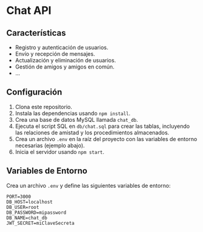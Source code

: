 # Chat API 

## Características

- Registro y autenticación de usuarios.
- Envío y recepción de mensajes.
- Actualización y eliminación de usuarios.
- Gestión de amigos y amigos en común.
- ...

## Configuración

1. Clona este repositorio.
2. Instala las dependencias usando `npm install`.
3. Crea una base de datos MySQL llamada `chat_db`.
4. Ejecuta el script SQL en `db/chat.sql` para crear las tablas, incluyendo las relaciones de amistad y los procedimientos almacenados.
5. Crea un archivo `.env` en la raíz del proyecto con las variables de entorno necesarias (ejemplo abajo).
6. Inicia el servidor usando `npm start`.

## Variables de Entorno

Crea un archivo `.env` y define las siguientes variables de entorno:

```env
PORT=3000
DB_HOST=localhost
DB_USER=root
DB_PASSWORD=mipassword
DB_NAME=chat_db
JWT_SECRET=miClaveSecreta



